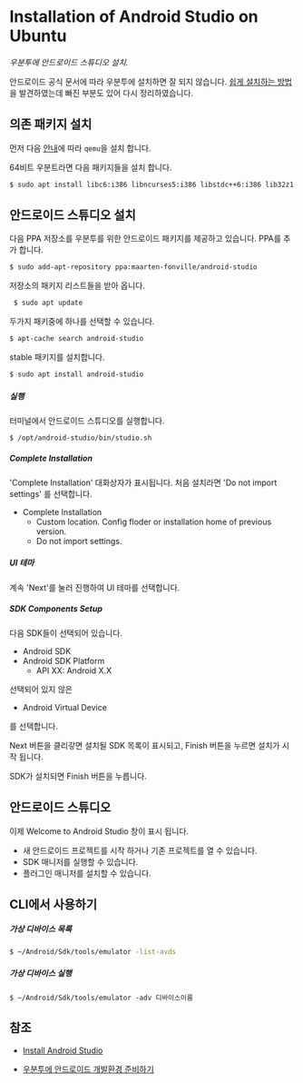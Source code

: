 # Installation of Android Studio on Ubuntu

*우분투에 안드로이드 스튜디오 설치.*

안드로이드 공식 문서에 따라 우분투에 설치하면 잘 되지 않습니다. [쉽게 설치하는 방법](https://webnautes.tistory.com/1134)을 발견하였는데 빠진 부분도 있어 다시 정리하였습니다.

## 의존 패키지 설치

먼저 다음 [안내](../linux/kvm.md)에 따라 `qemu`을 설치 합니다.

64비트 우분트라면 다음 패키지들을 설치 합니다.

```sh
$ sudo apt install libc6:i386 libncurses5:i386 libstdc++6:i386 lib32z1 libbz2-1.0:i386
```

## 안드로이드 스튜디오 설치

다음 PPA 저장소를 우분투를 위한 안드로이드 패키지를 제공하고 있습니다. PPA를 추가 합니다.

```sh
$ sudo add-apt-repository ppa:maarten-fonville/android-studio
```

저장소의 패키지 리스트들을 받아 옵니다.

```sh
 $ sudo apt update
```

두가지 패키중에 하나를 선택할 수 있습니다.

```sh
$ apt-cache search android-studio
```

stable 패키지를 설치합니다.

```sh
$ sudo apt install android-studio
```

##### 실행

터미널에서 안드로이드 스튜디오를 실행합니다.

```sh
$ /opt/android-studio/bin/studio.sh
```

##### Complete Installation

'Complete Installation' 대화상자가 표시됩니다. 처음 설치라면 'Do not import settings' 를 선택합니다.

- Complete Installation
  - Custom location. Config floder or installation home of previous version.
  - Do not import settings.

##### UI 테마

계속 'Next'를 눌러 진행하여 UI 테마를 선택합니다.

##### SDK Components Setup

다음 SDK들이 선택되어 있습니다.

- Android SDK
- Android SDK Platform
  - API XX: Android X.X

선택되어 있지 않은 

- Android Virtual Device

를 선택합니다.

Next 버튼을 클리갛면 설치될 SDK 목록이 표시되고, Finish 버튼을 누르면 설치가 시작 됩니다.

SDK가 설치되면 Finish 버튼을 누릅니다.

## 안드로이드 스튜디오

이제 Welcome to Android Studio 창이 표시 됩니다. 

- 새 안드로이드 프로젝트를 시작 하거나 기존 프로젝트를 열 수 있습니다.
- SDK 매니저를 실행할 수 있습니다.
- 플러그인 매니저를 설치할 수 있습니다.

## CLI에서 사용하기

##### 가상 디바이스 목록

```sh
$ ~/Android/Sdk/tools/emulator -list-avds
```

##### 가상 디바이스 실행

```
$ ~/Android/Sdk/tools/emulator -adv 디바이스이름
```

## 참조

- [Install Android Studio](https://developer.android.com/studio/install)

- [우분투에 안드로이드 개발환경 준비하기](https://webnautes.tistory.com/1134)